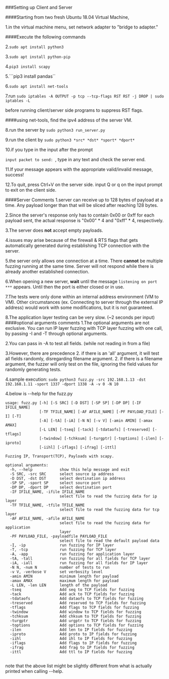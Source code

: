###Setting up Client and Server

####Starting from two fresh Ubuntu 18.04 Virtual Machine,

1.in the virtual machine menu, set network adapter to "bridge to adapter."

####Execute the following commands

2.```sudo apt install python3```

3.```sudo apt install python-pip```

4.```pip3 install scapy```

5.```pip3 install pandas``

6.```sudo apt install net-tools```

7.run 
```sudo iptables -A OUTPUT -p tcp --tcp-flags RST RST -j DROP | sudo iptables -L```

before running client/server side programs to suppress RST flags.

####using net-tools, find the ipv4 address of the server VM.

8.run the server by ```sudo python3 run_server.py```

9.run the client by ```sudo python3 *src* *dst* *sport* *dport*```

10.if you type in the input after the prompt

```input packet to send: ```, type in any text and check the server end.

11.If your message appears with the appropriate valid/invalid message, success!

12.To quit, press Ctrl+V on the server side. input Q or q on the input prompt to exit on the client side.

####Server Comments
1.server can receive up to 128 bytes of payload at a time. Any payload longer than that will be sliced after reaching 128 bytes.

2.Since the server's response only has to contain 0x00 or 0xff for each payload sent, the actual response is "0x00" * 4 and "0xff" * 4, respectively.

3.The server does __not__ accept empty payloads.

4.issues may arise because of the firewall & RTS flags that gets automatically generated during establishing TCP connection with the server.

5.the server only allows one connection at a time. There __cannot__ be multiple fuzzing running at the same time. Server will not respond while there is already another established connection.

6.When opening a new server, __wait__ until the message ```listening on port ***``` appears. Until then the port is either closed or in use.

7.The tests were only done within an internal address environment (VM to VM). Other circumstances (ex. Connecting to server through the external IP address) would work with some modifications, but it is not guaranteed.

8.The application layer testing can be very slow. (~2 seconds per input)
####optional arguments comments
1.The optional arguments are not exclusive. You can run IP layer fuzzing with TCP layer fuzzing with one call, by passing -I and -T through optional arguments.

2.You can pass in -A to test all fields. (while not reading in from a file)

3.However, there are precedence
2. if there is an 'all' argument, it will test all fields randomly, disregarding filename argument.
2. if there is a filename argument, the fuzzer will only test on the file, ignoring the field values for randomly generating tests.

4.sample execution: ```sudo python3 fuzz.py -src 192.168.1.13 -dst 192.168.1.11 -sport 1337 -dport 1338 -A -v 0 -N 10```

4.below is --help for the fuzz.py

```
usage: fuzz.py [-h] [-S SRC] [-D DST] [-SP SP] [-DP DP] [-IF IFILE_NAME]
               [-TF TFILE_NAME] [-AF AFILE_NAME] [-PF PAYLOAD_FILE] [-I] [-T]
               [-A] [-tA] [-iA] [-N N] [-v V] [-amin AMIN] [-amax AMAX]
               [-L LEN] [-tseq] [-tack] [-tdataofs] [-treserved] [-tflags]
               [-twindow] [-tchksum] [-turgptr] [-toptions] [-ilen] [-iproto]
               [-iihl] [-iflags] [-ifrag] [-ittl]

Fuzzing IP, Transport(TCP), Payloads with scapy.

optional arguments:
  -h, --help            show this help message and exit
  -S SRC, -src SRC      select source ip address
  -D DST, -dst DST      select destination ip address
  -SP SP, -sport SP     select source port
  -DP DP, -dport DP     select destination port
  -IF IFILE_NAME, -ifile IFILE_NAME
                        select file to read the fuzzing data for ip layer
  -TF TFILE_NAME, -tfile TFILE_NAME
                        select file to read the fuzzing data for tcp layer
  -AF AFILE_NAME, -afile AFILE_NAME
                        select file to read the fuzzing data for application
                        layer
  -PF PAYLOAD_FILE, -payloadfile PAYLOAD_FILE
                        select file to read the default payload data
  -I, -ip               run fuzzing for IP layer
  -T, -tcp              run fuzzing for TCP layer
  -A, -app              run fuzzing for application layer
  -tA, -tall            run fuzzing for all fields for TCP layer
  -iA, -iall            run fuzzing for all fields for IP layer
  -N N, -num N          number of tests to run
  -v V, -verbose V      set verbosity level
  -amin AMIN            minimum length for payload
  -amax AMAX            maximum length for payload
  -L LEN, -len LEN      length of the payload
  -tseq                 Add seq to TCP fields for fuzzing
  -tack                 Add ack to TCP fields for fuzzing
  -tdataofs             Add dataofs to TCP fields for fuzzing
  -treserved            Add reserved to TCP fields for fuzzing
  -tflags               Add flags to TCP fields for fuzzing
  -twindow              Add window to TCP fields for fuzzing
  -tchksum              Add chksum to TCP fields for fuzzing
  -turgptr              Add urgptr to TCP fields for fuzzing
  -toptions             Add options to TCP fields for fuzzing
  -ilen                 Add len to IP fields for fuzzing
  -iproto               Add proto to IP fields for fuzzing
  -iihl                 Add ihl to IP fields for fuzzing
  -iflags               Add flags to IP fields for fuzzing
  -ifrag                Add frag to IP fields for fuzzing
  -ittl                 Add ttl to IP fields for fuzzing


```
note that the above list might be slightly different from what is actually printed when calling --help.

